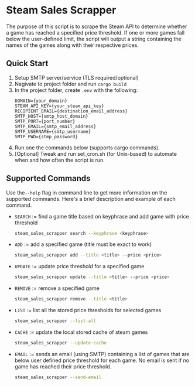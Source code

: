 # Steam Sales Scrapper
The purpose of this script is to scrape the Steam API to determine whether a game has reached a specified price threshold. If one or more games fall below the user-defined limit, the script will output a string containing the names of the games along with their respective prices.

## Quick Start
1. Setup SMTP server/service (TLS required/optional)
2. Nagivate to project folder and run `cargo build`
3. In the project folder, create `.env` with the following:
    ```
    DOMAIN={your_domain}
    STEAM_API_KEY={your_steam_api_key}
    RECIPIENT_EMAIL={destination_email_address}
    SMTP_HOST={smtp_host_domain}
    SMTP_PORT={port_number}
    SMTP_EMAIL={smtp_email_address}
    SMTP_USERNAME={smtp_username}
    SMTP_PWD={stmp_password}
    ```
4. Run one the commands below (supports cargo commands).
5. [Optional] Tweak and run set_cron.sh (for Unix-based) to automate when and how often the script is run.

## Supported Commands
Use the`--help` flag in command line to get more information on the supported commands. Here's a brief description and example of each command.
- `SEARCH` := find a game title based on keyphrase and add game with price threshold
    ```bash 
    steam_sales_scrapper search --keyphrase <keyphrase>
    ```
- `ADD` := add a specified game (title must be exact to work)
    ```bash 
    steam_sales_scrapper add --title <title> --price <price>
    ```
- `UPDATE` := update price threshold for a specified game
    ```bash 
    steam_sales_scrapper update --title <title> --price <price>
    ```
- `REMOVE` := remove a specified game
    ```bash 
    steam_sales_scrapper remove --title <title>
    ```
- `LIST` := list all the stored price thresholds for selected games 
    ```bash 
    steam_sales_scrapper --list-all
    ```
- `CACHE` := update the local stored cache of steam games 
    ```bash 
    steam_sales_scrapper --update-cache
    ```
- `EMAIL` := sends an email (using SMTP) containing a list of games that are below user defined price threshold for each game. No email is sent if no game has reached their price threshold.
    ```bash 
    steam_sales_scrapper --send-email
    ```